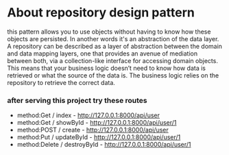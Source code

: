 # About repository design pattern

this pattern allows you to use objects without having to know how these objects are persisted. In another words it's an abstraction of the data layer.
A repository can be described as a layer of abstraction between the domain and data mapping layers, one that provides an avenue of mediation between both, via a collection-like interface for accessing domain objects.
This means that your business logic doesn’t need to know how data is retrieved or what the source of the data is. The business logic relies on the repository to retrieve the correct data.

### after serving this project try these routes
- method:Get / index - http://127.0.0.1:8000/api/user
- method:Get / showById - http://127.0.0.1:8000/api/user/1
- method:POST / create - http://127.0.0.1:8000/api/user
- method:Put / updateById - http://127.0.0.1:8000/api/user/1
- method:Delete / destroyById - http://127.0.0.1:8000/api/user/1
